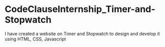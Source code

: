 # CodeClauseInternship_Timer-and-Stopwatch
I have created a website on Timer and Stopwatch to design and develop it using HTML, CSS, Javascript 
